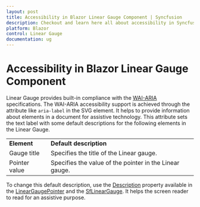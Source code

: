 ```yaml
---
layout: post
title: Accessibility in Blazor Linear Gauge Component | Syncfusion
description: Checkout and learn here all about accessibility in Syncfusion Blazor Linear Gauge component and more.
platform: Blazor
control: Linear Gauge
documentation: ug
---
```


# Accessibility in Blazor Linear Gauge Component

Linear Gauge provides built-in compliance with the [WAI-ARIA](https://www.w3.org/WAI/ARIA/apg/practices/) specifications. The WAI-ARIA accessibility support is achieved through the attribute like `aria-label` in the SVG element. It helps to provide information about elements in a document for assistive technology. This attribute sets the text label with some default descriptions for the following elements in the Linear Gauge.
<!-- markdownlint-disable MD033 -->
<table>
<tr>
<td><b>Element</b></td>
<td><b>Default description</b></td>
</tr>
<tr>
<td>Gauge title</td>
<td>Specifies the title of the Linear gauge.</td>
</tr>
<tr>
<td>Pointer value</td>
<td>Specifies the value of the pointer in the Linear gauge.</td>
</tr>
</table>

To change this default description, use the [Description](https://help.syncfusion.com/cr/blazor/Syncfusion.Blazor.LinearGauge.SfLinearGauge.html#Syncfusion_Blazor_LinearGauge_SfLinearGauge_Description) property available in the [LinearGaugePointer](https://help.syncfusion.com/cr/blazor/Syncfusion.Blazor.LinearGauge.LinearGaugePointer.html) and the [SfLinearGauge](https://help.syncfusion.com/cr/blazor/Syncfusion.Blazor.LinearGauge.SfLinearGauge.html). It helps the screen reader to read for an assistive purpose.